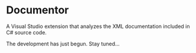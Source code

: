 # Documentor
A Visual Studio extension that analyzes the XML documentation included in C# source code.

The development has just begun. Stay tuned...
